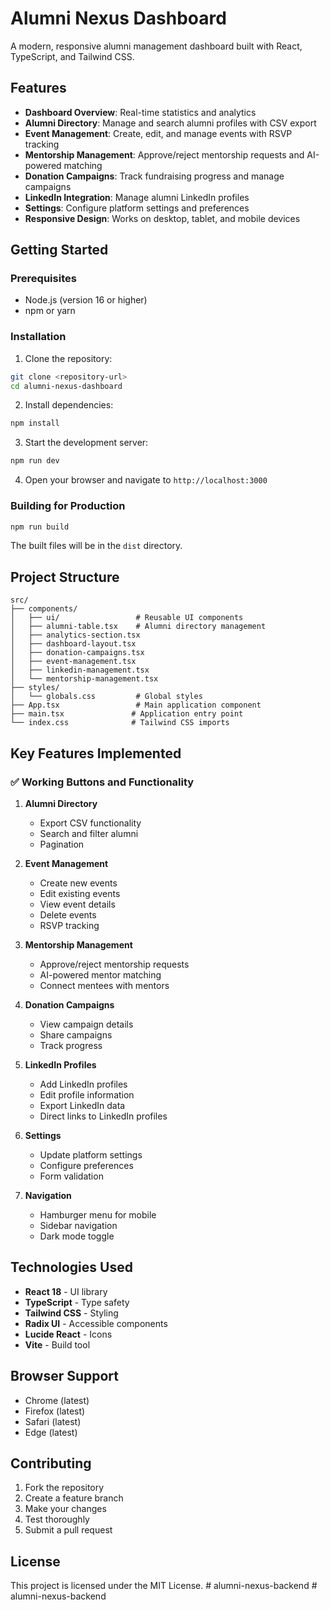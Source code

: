 # Alumni Nexus Dashboard

A modern, responsive alumni management dashboard built with React, TypeScript, and Tailwind CSS.

## Features

- **Dashboard Overview**: Real-time statistics and analytics
- **Alumni Directory**: Manage and search alumni profiles with CSV export
- **Event Management**: Create, edit, and manage events with RSVP tracking
- **Mentorship Management**: Approve/reject mentorship requests and AI-powered matching
- **Donation Campaigns**: Track fundraising progress and manage campaigns
- **LinkedIn Integration**: Manage alumni LinkedIn profiles
- **Settings**: Configure platform settings and preferences
- **Responsive Design**: Works on desktop, tablet, and mobile devices

## Getting Started

### Prerequisites

- Node.js (version 16 or higher)
- npm or yarn

### Installation

1. Clone the repository:
```bash
git clone <repository-url>
cd alumni-nexus-dashboard
```

2. Install dependencies:
```bash
npm install
```

3. Start the development server:
```bash
npm run dev
```

4. Open your browser and navigate to `http://localhost:3000`

### Building for Production

```bash
npm run build
```

The built files will be in the `dist` directory.

## Project Structure

```
src/
├── components/
│   ├── ui/                 # Reusable UI components
│   ├── alumni-table.tsx    # Alumni directory management
│   ├── analytics-section.tsx
│   ├── dashboard-layout.tsx
│   ├── donation-campaigns.tsx
│   ├── event-management.tsx
│   ├── linkedin-management.tsx
│   └── mentorship-management.tsx
├── styles/
│   └── globals.css         # Global styles
├── App.tsx                 # Main application component
├── main.tsx               # Application entry point
└── index.css              # Tailwind CSS imports
```

## Key Features Implemented

### ✅ Working Buttons and Functionality

1. **Alumni Directory**
   - Export CSV functionality
   - Search and filter alumni
   - Pagination

2. **Event Management**
   - Create new events
   - Edit existing events
   - View event details
   - Delete events
   - RSVP tracking

3. **Mentorship Management**
   - Approve/reject mentorship requests
   - AI-powered mentor matching
   - Connect mentees with mentors

4. **Donation Campaigns**
   - View campaign details
   - Share campaigns
   - Track progress

5. **LinkedIn Profiles**
   - Add LinkedIn profiles
   - Edit profile information
   - Export LinkedIn data
   - Direct links to LinkedIn profiles

6. **Settings**
   - Update platform settings
   - Configure preferences
   - Form validation

7. **Navigation**
   - Hamburger menu for mobile
   - Sidebar navigation
   - Dark mode toggle

## Technologies Used

- **React 18** - UI library
- **TypeScript** - Type safety
- **Tailwind CSS** - Styling
- **Radix UI** - Accessible components
- **Lucide React** - Icons
- **Vite** - Build tool

## Browser Support

- Chrome (latest)
- Firefox (latest)
- Safari (latest)
- Edge (latest)

## Contributing

1. Fork the repository
2. Create a feature branch
3. Make your changes
4. Test thoroughly
5. Submit a pull request

## License

This project is licensed under the MIT License.
#   a l u m n i - n e x u s - b a c k e n d  
 #   a l u m n i - n e x u s - b a c k e n d  
 